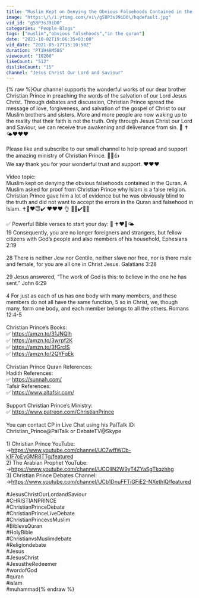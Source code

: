 ```yaml
---
title: "Muslim Kept on Denying the Obvious Falsehoods Contained in the Quran | Christian Prince Debate"
image: "https:\/\/i.ytimg.com\/vi\/g58P3sJ9iD0\/hqdefault.jpg"
vid_id: "g58P3sJ9iD0"
categories: "People-Blogs"
tags: ["muslim","obvious falsehoods","in the quran"]
date: "2021-10-02T19:06:35+03:00"
vid_date: "2021-05-17T15:10:50Z"
duration: "PT1H48M50S"
viewcount: "10266"
likeCount: "512"
dislikeCount: "15"
channel: "Jesus Christ Our Lord and Saviour"
---
```

{% raw %}Our channel supports the wonderful works of our dear brother Christian Prince in preaching the words of the salvation of our Lord Jesus Christ. Through debates and discussion, Christian Prince spread the message of love, forgiveness, and salvation of the gospel of Christ to our Muslim brothers and sisters. More and more people are now waking up to the reality that their faith is not the truth. Only through Jesus Christ our Lord and Saviour, we can receive true awakening and deliverance from sin. 🙏 ✝️🌤️❤️❤️❤️<br /><br />Please like and subscribe to our small channel to help spread and support the amazing ministry of Christian Prince. 🙏😇👍<br />We say thank you for your wonderful trust and support. ❤️❤️❤️<br /><br />Video topic:<br />Muslim kept on denying the obvious falsehoods contained in the Quran. A Muslim asked for proof from Christian Prince why Islam is a false religion. Christian Prince gave him a lot of evidence but he was obviously blind to the truth and did not want to accept the errors in the Quran and falsehood in Islam. ✝️🙏❤️😇✔️ ❤️❤️❤️ 👌 💪😎✔️🤝✨<br /><br />✅ Powerful Bible verses to start your day: 🙏 ✝️❤️🌈🌤️<br />19 Consequently, you are no longer foreigners and strangers, but fellow citizens with God’s people and also members of his household, Ephesians 2:19<br /><br />28 There is neither Jew nor Gentile, neither slave nor free, nor is there male and female, for you are all one in Christ Jesus. Galatians 3:28<br /><br />29 Jesus answered, “The work of God is this: to believe in the one he has sent.” John 6:29<br /><br />4 For just as each of us has one body with many members, and these members do not all have the same function, 5 so in Christ, we, though many, form one body, and each member belongs to all the others. Romans 12:4-5<br /><br />Christian Prince’s Books:<br />✅ <a rel="nofollow" target="blank" href="https://amzn.to/31JNQlh">https://amzn.to/31JNQlh</a><br />✅ <a rel="nofollow" target="blank" href="https://amzn.to/3wrpf2K">https://amzn.to/3wrpf2K</a><br />✅ <a rel="nofollow" target="blank" href="https://amzn.to/3fGrclS">https://amzn.to/3fGrclS</a><br />✅ <a rel="nofollow" target="blank" href="https://amzn.to/2QYFqEk">https://amzn.to/2QYFqEk</a><br /><br />Christian Prince Quran References:<br />Hadith References:<br />✅ <a rel="nofollow" target="blank" href="https://sunnah.com/">https://sunnah.com/</a><br />Tafsir References:<br />✅ <a rel="nofollow" target="blank" href="https://www.altafsir.com/">https://www.altafsir.com/</a><br /> <br />Support Christian Prince’s Ministry: <br />✅ <a rel="nofollow" target="blank" href="https://www.patreon.com/ChristianPrince">https://www.patreon.com/ChristianPrince</a><br /><br />You can contact CP in Live Chat using his PalTalk ID:<br />Christian_Prince@PalTalk or DebateTV@Skype<br /><br />1) Christian Prince YouTube: <br />→<a rel="nofollow" target="blank" href="https://www.youtube.com/channel/UC7wffWCb-k1F7oEyGMR8TTg/featured">https://www.youtube.com/channel/UC7wffWCb-k1F7oEyGMR8TTg/featured</a><br />2) The Arabian Prophet YouTube:<br />→<a rel="nofollow" target="blank" href="https://www.youtube.com/channel/UCOllN2W9yT4ZYaSgTkqzhhg">https://www.youtube.com/channel/UCOllN2W9yT4ZYaSgTkqzhhg</a><br />3) Christian Prince Debates Channel:<br />→<a rel="nofollow" target="blank" href="https://www.youtube.com/channel/UCb1DnuFFTiGFiE2-NXethlQ/featured​">https://www.youtube.com/channel/UCb1DnuFFTiGFiE2-NXethlQ/featured​</a><br /><br />#JesusChristOurLordandSaviour<br />#CHRISTIANPRINCE<br />#ChristianPrinceDebate<br />#ChristianPrinceLiveDebate<br />#ChristianPrincevsMuslim<br />#BiblevsQuran<br />#HolyBible<br />#ChristianvsMuslimdebate<br />#Religiondebate<br />#Jesus<br />#JesusChrist<br />#JesustheRedeemer<br />#wordofGod<br />#quran<br />#islam<br />#muhammad{% endraw %}
